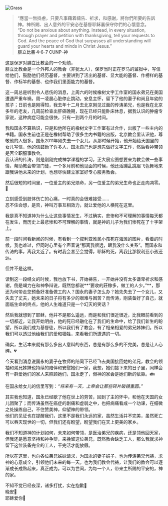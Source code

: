 ![Grass](images/0204_star_night.jpg) 

> “應當一無掛慮，只要凡事藉着禱告、祈求，和感謝，將你們所要的告訴神。神所賜、出人意外的平安必在基督耶穌裏保守你們的心懷意念。  
“Do not be anxious about anything. Instead, in every situation, through prayer and petition with thanksgiving, tell your requests to God. And the peace of God that surpasses all understanding will guard your hearts and minds in Christ Jesus.”  
**腓立比書 4:6-7 CUNP-神**  

这是保罗对腓立比教会的一个劝勉，  
腓立比教会是一个外邦人的教会（非犹太人），保罗当时正在罗马的监狱中，写信给他们，鼓励他们经历基督，主要讲到了活出的基督、显大能的基督、作榜样的基督、作标竿的基督、也作我们里面能力的基督。  

这一周总是听到令人悲伤的消息，上周六的时候橡树文字工作室的国永弟兄在美国遭遇严重车祸，周一凌晨心脏停止跳动，安息主怀，留下了他的妻子和尚且年幼的孩子；日前也是刚得知，我去年十二月去北京刚见过面的传涛弟兄，也是我在北京多年的老友，几周前检查出肝癌晚期，现在已经只能卧床休息，据我认识的肿瘤专家说，这种病症可能会很快，只有一到两个月的时间。  

我和国永不算熟识，只是和他所在的橡树文字工作室有过合作，出版了一些主内的书籍。国永生前也正是在橡树帮助了很多主内书籍的出版，北京教会里认识他，尊敬他的人很多。国永2011年刚失去一个女儿，从那时候开始，他开始给天国里的女儿写信，他的信鼓励了许多人，国永自己也是想先做好文字工作，然后看神带领是否全职服事教会。  
我认识的传涛，则是刚刚完成神学课程的学习，正大展宏图想要来为教会做一些事情，帮助教会带领门徒，一个多月前和他见面的时候，他还活蹦乱跳眉飞色舞地来跟我讲他未来的计划，也想尽快建立家室好专心服务教会。  

然后很短的时间里，一位爱主的弟兄殒命，另一位爱主的弟兄生命也正走向凋零。🍂  

立刻感受到肢体伤亡的心痛，一时真的会很难接受……  
忍不住会想，是否，神叫万事互相效力，就让爱他的人横死在这里。  

我是真不知道神为什么让这些事情发生，不过确实，悲惨和不可理解的事情每天都在发生，而历史上最悲惨和不可理解的事情，就是神的儿子为我们惨死在了十字架上。  

前一段时间看新闻的时候，有看到一个叙利亚难民小孩死在海滩的图片，看着的时候，我也难过，但同时心里有个声音说“那离我很远，跟我没什么关系”。而国永和传涛的事，离我太近了。有时我会甚至会觉得，耶稣的死，离我比那叙利亚小孩还远。  

但并不是这样。  

读到这一段经文的时候，我也放下书，开始祷告，一开始并没有太多谦卑祈求和感谢，倒是竭力在和神争辩说，既然您都说**“要收的莊稼多，做工的人少。”**，那还为何带走您预备好准备做工的人？国永的妻子怎么办？她先失去了一个女儿，又失去了丈夫，她未来的日子将有多少的艰难与困苦？而传涛，刚装备好了自己，就面临生命的终点，他的人生难道只是一个幻灭的笑话？  

然后我就想到了耶稣，他并不是那么遥远，而是和我们很近很近，比我眼前看到的一切都近，让我开始明白，他的死已经融化在了我们的生命中，给了我们新生的盼望，所以我们成为基督徒，所以我们有了教会，有了相亲相爱的弟兄姊妹们。所以我们可以透过他给我们的爱和牺牲，来看我们所遭遇的一切。  

确实，生活本来就有那么多出人意料的东西，总是有那么多的不完美，总是让人心碎。💔  

今天看到消息说国永的妻子在牧师的陪同下已经飞去美国接回她的弟兄，教会的领袖和弟兄姊妹也持续的陪伴和安慰她们一家，我想，她们接下来的日子里，同样会有一群爱她们的家人来照顾她们，国永走了，但神的家会是她们新的依靠。👪  

在国永给女儿的信里写到：*“将来有一天，上帝会让那些碎片破镜重圆。”*  

其实我也知道，国永已经歇了他在世上的劳苦，回到了主的怀中，和他在天国的女儿团聚了；而传涛虽然在癌症的剧痛和虚弱之中，也把病痛看成一个功课，在细微之处操练自己，不住赞美神，仰望神的带领。  
他们的见证也在提醒我们，这里不是我们永远的家，虽然生活并不完美，虽然死亡可以吞灭现世的一切，但我们还有盼望，盼望我们在天上更美的家乡。  

我们不知道神的计划如何，未来如何带领，是医治弟兄的疾病，还是领他回天家，但我还是愿意坚持和神争辩，来挽留这位弟兄，既然教会缺乏工人，那么我就求神留下这位装备完全的工人，干完活才能放假。

所以在这里，也向各位弟兄姊妹请求，为国永的妻子娟子，也为传涛弟兄代祷，求神的心意成全，引领他们未来的每一天。也为我们教会代祷，让我们的教会可以逐渐成长成熟起来，真正成为，可以为世间，为每一个人，带来主所赐的平安的，神的家。
  
不知不觉已经夜深，诸多打扰，实在抱歉🙇  
晚安🌙  
耶稣爱你🌹  